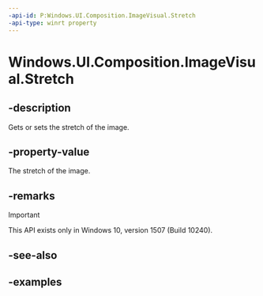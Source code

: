 ```yaml
---
-api-id: P:Windows.UI.Composition.ImageVisual.Stretch
-api-type: winrt property
---
```


# Windows.UI.Composition.ImageVisual.Stretch

<!--
public Windows.UI.Composition.CompositionStretch Stretch { get; set; }
-->


## -description

Gets or sets the stretch of the image.

## -property-value

The stretch of the image.

## -remarks

> [!IMPORTANT]
> This API exists only in Windows 10, version 1507 (Build 10240).

## -see-also

## -examples


